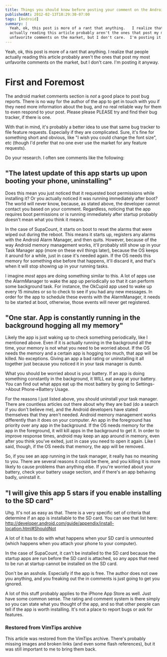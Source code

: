 ```yaml
---
title: Things you should know before posting your comment on the Android market
publishedAt: 2012-02-13T18:29:30-07:00
tags: [Android]
summary: |
  Yeah, ok, this post is more of a rant that anything.   I realize that people
  actually reading this article probably aren't the ones that post my most
  unfavorite comments on the market, but I don't care.  I'm posting it anyway.
---
```

Yeah, ok, this post is more of a rant that anything.   I realize that people
actually reading this article probably aren't the ones that post my most
unfavorite comments on the market, but I don't care.  I'm posting it anyway.

# First and Foremost

The android market comments section is *not* a good place to post bug reports.
There is no way for the author of the app to get in touch with you if they need
more information about the bug, and no real reliable way for them to even
respond to your post.  Please please PLEASE try and find their bug tracker, if
there is one.

With that in mind, it's probably a better idea to use that same bug tracker to
file feature requests.  Especially if they are complicated.  Sure, it's fine
for something short and obvious, like "I wish you could change the font size",
etc (though I'd prefer that no one ever use the market for any feature
requests).

Do your research.  I often see comments like the following:

## "The latest update of this app starts up upon booting your phone, uninstalling"

Does this mean you just noticed that it requested boot permissions while
installing it?  Or you actually noticed it was running immediately after boot?
The world will never know, because, as stated above, the developer cannot
contact you based on your comment.  Regardless, noticing that the app requires
boot permissions or is running immediately after startup probably doesn't mean
what you think it means.

In the case of SupaCount, it starts on boot to reset the alarms that were wiped
out during the reboot.  This means it starts up, registers any alarms with the
Android Alarm Manager, and then quits.  However, because of the way Android
memory management works, it'll probably still show up in your Task Manager app
(more on these evil things later), because the OS keeps it around for a while,
just in case it's needed again.  If the OS needs this memory for something else
before that happens, it'll discard it, and that's when it will stop showing up
in your running tasks.

I imagine *most* apps are doing something similar to this.  A lot of apps use
the AlarmManager to wake the app up periodically so that it can perform some
background task.  For instance, the OkCupid app used to wake up every 15
minutes or so to check to see if you had any new messages.  In order for the
app to schedule these events with the AlarmManager, it needs to be started at
boot, otherwise, those events will never get registered.

## "One star.  App is constantly running in the background hogging all my memory"

Likely the app is just waking up to check something periodically, like I
mentioned above.  Even if it is actually running in the background all the
time, your memory is not what you need to be worried about.  If the OS needs
the memory and a certain app is hogging too much, that app will be killed.  No
exceptions.  Giving an app a bad rating or uninstalling it all together just
because you noticed it in your task manager is dumb.

What you should be worried about is your battery.  If an app is doing something
constantly in the background, it WILL eat away at your battery.  You can find
out what apps eat up the most battery by going to Settings->About
Phone->Battery Usage.

For the reasons I just listed above, you should uninstall your task manager.
There are countless articles out there about why they are bad (do a search if
you don't believe me), and the Android developers have stated themselves that
they aren't needed.  Android memory management works differently than it does
on your computer.  An app in the foreground has priority over any app in the
background.  If the OS needs memory for the app in the foreground, it will kill
apps in the background to get it.  In order to improve response times, android
may keep an app around in memory, even after you think you've exited, just in
case you need to open it again.  Like I said, though, if the OS needs that
memory, the app will be removed.

So, if you see an app running in the task manager, it really has no meaning to
you.  There are several reasons it could be there, and you killing it is more
likely to cause problems than anything else.  If you're worried about your
battery, check your battery usage section, and if there's an app behaving
badly, uninstall it.

## "I will give this app 5 stars if you enable installing to the SD card"

Uhg.  It's not as easy as that.  There is a very specific set of criteria that
determine if an app is installable to the SD card.  You can see that list here:
http://developer.android.com/guide/appendix/install-location.html#ShouldNot

A lot of it has to do with what happens when your SD card is unmounted (which
happens when you attach your phone to your computer).

In the case of SupaCount, it can't be installed to the SD card because the
startup apps are run before the SD card is attached, so any apps that need to
be run at startup cannot be installed on the SD card.


Don't be an asshole.  Especially if the app is free.  The author does not owe
you anything, and you freaking out the in comments is just going to get you
ignored.


A lot of this stuff probably applies to the iPhone App Store as well.  Just
have some common sense.  The rating and comment system is there simply so you
can state what you thought of the app, and so that other people can tell if the
app is worth installing.  It's not a place to report bugs or ask for features.

<div class="restored-from-archive">
  <h3>Restored from VimTips archive</h3>
  <p>
  This article was restored from the VimTips archive. There's probably
  missing images and broken links (and even some flash references), but it
  was still important to me to bring them back.
  </p>
</div>
